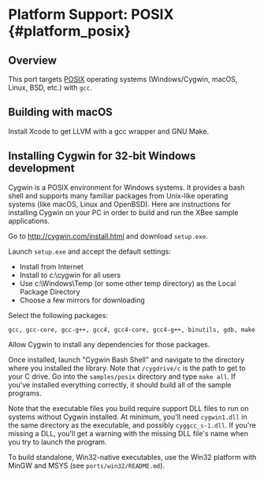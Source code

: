 Platform Support: POSIX                               {#platform_posix}
=======================

Overview
--------
This port targets [POSIX] operating systems (Windows/Cygwin, macOS, Linux,
BSD, etc.) with `gcc`.

[POSIX]: https://en.wikipedia.org/wiki/POSIX


Building with macOS
-------------------
Install Xcode to get LLVM with a gcc wrapper and GNU Make.


Installing Cygwin for 32-bit Windows development
------------------------------------------------
Cygwin is a POSIX environment for Windows systems. It provides a bash
shell and supports many familiar packages from Unix-like operating systems
(like macOS, Linux and OpenBSD). Here are instructions for installing
Cygwin on your PC in order to build and run the XBee sample applications.

Go to <http://cygwin.com/install.html> and download `setup.exe`.

Launch `setup.exe` and accept the default settings:

- Install from Internet
- Install to c:\cygwin for all users
- Use c:\Windows\Temp (or some other temp directory) as the Local Package
  Directory
- Choose a few mirrors for downloading

Select the following packages:

    gcc, gcc-core, gcc-g++, gcc4, gcc4-core, gcc4-g++, binutils, gdb, make

Allow Cygwin to install any dependencies for those packages.

Once installed, launch "Cygwin Bash Shell" and navigate to the directory
where you installed the library. Note that `/cygdrive/c` is the path
to get to your C drive. Go into the `samples/posix` directory and type
`make all`. If you've installed everything correctly, it should build
all of the sample programs.

Note that the executable files you build require support DLL files to
run on systems without Cygwin installed. At minimum, you'll need
`cygwin1.dll` in the same directory as the executable, and possibly
`cyggcc_s-1.dll`. If you're missing a DLL, you'll get a warning with the
missing DLL file's name when you try to launch the program.

To build standalone, Win32-native executables, use the Win32 platform with
MinGW and MSYS (see `ports/win32/README.md`).
